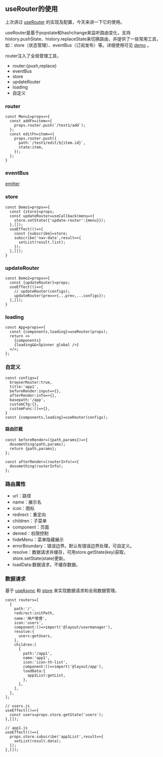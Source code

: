 ## useRouter的使用

上次讲过 [useRouter](./useRouter.md) 的实现及配置，今天来讲一下它的使用。

useRouter是基于popstate和hashchange来监听路由变化，支持history.pushState、history.replaceState来切换路由，并提供了一些常用工具，如：store（状态管理）、eventBus（订阅发布）等。详细使用可见 [demo](https://github.com/ihuxy/huxy) 。

router注入了全局管理工具，

- router:{push,replace}
- eventBus
- store
- updateRouter
- loading
- 自定义

### router

```
const Menu1=props=>{
  const addFn=item=>{
    props.router.push(`/test1/add`);
  };
  const editFn=item=>{
    props.router.push({
      path:`/test1/edit/${item.id}`,
      state:item,
    });
  };
}

```

### eventBus

[emitter](../utils/emitter.md)


### store

```
const Demo1=props=>{
  const {store}=props;
  const updateRouter=useCallback(menu=>{
    store.setState({'update-router':{menu}});
  },[]);
  useEffect(()=>{
    const {subscribe}=store;
    subscribe('nav-data',result=>{
      setList(result.list);
    });
  },[]);
}

```

### updateRouter

```
const Demo2=props=>{
  const {updateRouter}=props;
  useEffect(()=>{
    // updateRouter(configs);
    updateRouter(prev=>{...prev,...configs});
  },[]);
}

```

### loading

```
const App=props=>{
  const {components,loading}=useRouter(props);
  return <>
    {components}
    {loading&&<Spinner global />}
  </>;
};

```

### 自定义

```
const configs={
  browserRouter:true,
  title:'app1',
  beforeRender:input=>{},
  afterRender:info=>{},
  basepath:'/app',
  customCfg:{},
  customFunc:()=>{},
}
const {components,loading}=useRouter(configs);

```

#### 路由拦截

```
const beforeRender=({path,params})=>{
  dosomething(path,params);
  return {path,params};
};

const afterRender=(routerInfo)=>{
  dosomething(routerInfo);
};

```

### 路由属性

- url：路径
- name：展示名
- icon：图标
- redirect：重定向
- children：子菜单
- component：页面
- denied：权限控制
- hideMenu：菜单隐藏展示
- errorBoundary：错误边界。默认有错误边界处理，可自定义。
- resolve：数据请求并缓存，可用store.getState(key)获取，store.setState(state)更新。
- loadData:数据请求，不缓存数据。


### 数据请求

基于 [useAsync](../use/useasync.md) 和 [store](../utils/store.md) 来实现数据请求和全局数据管理。

```
const routers=[
  {
    path:'/',
    redirect:initPath,
    name:'用户管理',
    icon:'users',
    component:()=>import('@layout/usermanager'),
    resolve:{
      users:getUsers,
    },
    children:[
      {
        path:'/app1',
        name:'app1',
        icon:'icon-th-list',
        component:()=>import('@layout/app'),
        loadData:{
          app1List:getList,
        },
      },
    ],
  },
];

// users.js
useEffect(()=>{
  const users=props.store.getState('users');
},[]);

// app1.js
useEffect(()=>{
  props.store.subscribe('app1List',result=>{
    setList(result.data);
  });
},[]);

```













